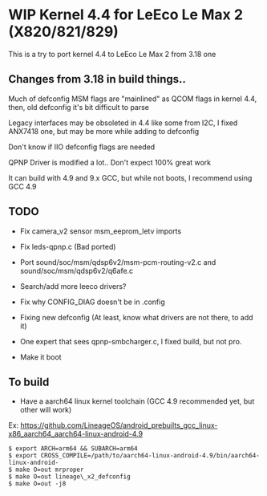 # WIP Kernel 4.4 for LeEco Le Max 2 (X820/821/829)

This is a try to port kernel 4.4 to LeEco Le Max 2 from 3.18 one


## Changes from 3.18 in build things..

Much of defconfig MSM flags are "mainlined" as QCOM flags in kernel 4.4, then, old defconfig it's bit difficult to parse

Legacy interfaces may be obsoleted in 4.4 like some from I2C, I fixed ANX7418 one, but may be more while adding to defconfig

Don't know if IIO defconfig flags are needed

QPNP Driver is modified a lot.. Don't expect 100% great work

It can build with 4.9 and 9.x GCC, but while not boots, I recommend using GCC 4.9

## TODO

- Fix camera\_v2 sensor msm\_eeprom\_letv imports

- Fix leds-qpnp.c (Bad ported)

- Port sound/soc/msm/qdsp6v2/msm-pcm-routing-v2.c and sound/soc/msm/qdsp6v2/q6afe.c

- Search/add more leeco drivers?

- Fix why CONFIG_DIAG doesn't be in .config

- Fixing new defconfig (At least, know what drivers are not there, to add it)

- One expert that sees qpnp-smbcharger.c, I fixed build, but not pro.

- Make it boot

## To build

- Have a aarch64 linux kernel toolchain (GCC 4.9 recommended yet, but other will work)

Ex: https://github.com/LineageOS/android_prebuilts_gcc_linux-x86_aarch64_aarch64-linux-android-4.9


    $ export ARCH=arm64 && SUBARCH=arm64
    $ export CROSS_COMPILE=/path/to/aarch64-linux-android-4.9/bin/aarch64-linux-android-
    $ make O=out mrproper
    $ make O=out lineage\_x2_defconfig
    $ make O=out -j8
